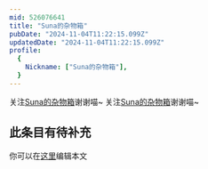 ```yaml
---
mid: 526076641
title: "Suna的杂物箱"
pubDate: "2024-11-04T11:22:15.099Z"
updatedDate: "2024-11-04T11:22:15.099Z"
profile:
  {
    Nickname: ["Suna的杂物箱"],
  }
---
```


关注[Suna的杂物箱](https://space.bilibili.com/526076641)谢谢喵~ 关注[Suna的杂物箱](https://space.bilibili.com/526076641)谢谢喵~

## 此条目有待补充
你可以在[这里](https://github.com/Yuhanawa/VTuber.ICU/edit/master/src/content/v/Suna的杂物箱/index.md)编辑本文

